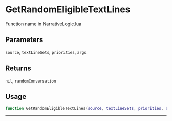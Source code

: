 # GetRandomEligibleTextLines
Function name in NarrativeLogic.lua
## Parameters
`source`, `textLineSets`, `priorities`, `args`
## Returns
`nil`, `randomConversation`
## Usage
```lua
function GetRandomEligibleTextLines(source, textLineSets, priorities, args)
```
---

